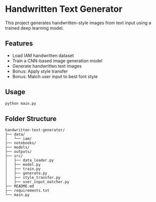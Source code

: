 # Handwritten Text Generator

This project generates handwritten-style images from text input using a trained deep learning model.

## Features
- Load IAM handwritten dataset
- Train a CNN-based image generation model
- Generate handwritten text images
- Bonus: Apply style transfer
- Bonus: Match user input to best font style

## Usage
```bash
python main.py
```

## Folder Structure
```
handwritten-text-generator/
├── data/
│   └── iam/
├── notebooks/
├── models/
├── outputs/
├── src/
│   ├── data_loader.py
│   ├── model.py
│   ├── train.py
│   ├── generate.py
│   ├── style_transfer.py
│   ├── user_input_matcher.py
├── README.md
├── requirements.txt
└── main.py

